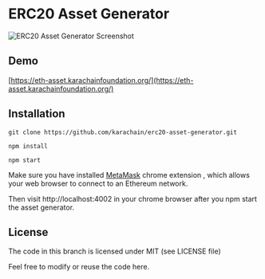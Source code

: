 # ERC20 Asset Generator

![ERC20 Asset Generator Screenshot](https://i.imgur.com/u0HfeLf.png)

## Demo
[https://eth-asset.karachainfoundation.org/](https://eth-asset.karachainfoundation.org/)

## Installation

`git clone https://github.com/karachain/erc20-asset-generator.git`

`npm install`

`npm start`

Make sure you have installed [MetaMask](https://chrome.google.com/webstore/detail/metamask/nkbihfbeogaeaoehlefnkodbefgpgknn?hl=en) chrome extension , which
                                                                                                                                                                    allows your web browser to connect to an Ethereum network.

Then visit http://localhost:4002 in your chrome browser after you npm start the asset generator.

## License

The code in this branch is licensed under MIT (see LICENSE file)

Feel free to modify or reuse the code here.